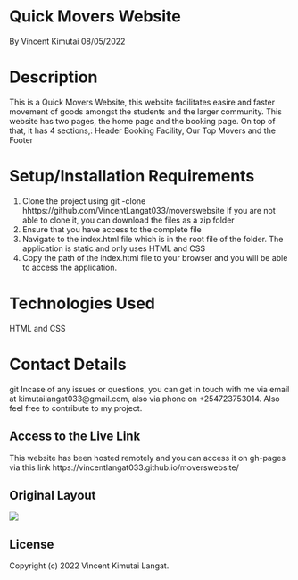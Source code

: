 # Quick Movers Website

By Vincent Kimutai  08/05/2022


<h1> Description</h1>
 This is a Quick Movers Website, this website facilitates easire and faster movement of goods amongst the students and the larger community. This website has two pages, the home page and the booking page. On top of that, it has 4 sections,: Header Booking Facility, Our Top Movers and the Footer

<h1> Setup/Installation Requirements </h1>
<ol>
<li>Clone the project using git -clone hhttps://github.com/VincentLangat033/moverswebsite  If you are not able to clone it, you can download the files as a zip folder</li>

 <li> Ensure that you have access to the complete file</li>
 <li> Navigate to the index.html file which is in the root file of the folder. The application is static and only uses HTML and CSS </li>
 <li> Copy the path of the index.html file to your browser and you will be able to access the application. </li>
</ol>
<h1> Technologies Used</h1>
HTML and CSS
<h1> Contact Details</h1>git 
Incase of any issues or questions, you can get in touch with me via email at kimutailangat033@gmail.com, also via phone on +254723753014. Also feel free to contribute to my project.
<h2> Access to the Live Link</h2>
This website has been hosted remotely and you can access it on gh-pages via this link https://vincentlangat033.github.io/moverswebsite/



## Original Layout
![](assets/images/landingpage.png)

## License

Copyright (c) 2022 Vincent Kimutai Langat.